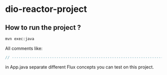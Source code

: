 # dio-reactor-project

## How to run the project ?

```sh
mvn exec:java
```

All comments like:

```java
// -------------------------------------------------------------------------------
```

in App.java separate different Flux concepts you can test on this project.
